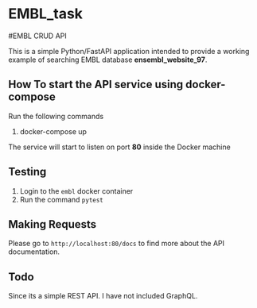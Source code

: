 # EMBL_task
#EMBL CRUD API


This is a simple Python/FastAPI application intended to provide a working example of searching EMBL database <b>ensembl_website_97</b>. 


How To start the API service using docker-compose
---------------
Run the following commands 
1. docker-compose up

The service will start to listen on port <b>80</b> inside the Docker machine

Testing
-------

1. Login to the `embl` docker container 
2. Run the command `pytest`


Making Requests
---------------

Please go to `http://localhost:80/docs` to find more about the API documentation. 

Todo
---------------
 Since its a simple REST API. I have not included GraphQL. 
